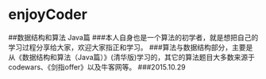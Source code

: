 # enjoyCoder
##数据结构和算法  Java篇
###本人自身也是一个算法的初学者，就是想把自己的学习过程分享给大家，欢迎大家指正和学习。
###算法与数据结构部分，主要是从《数据结构和算法（Java篇）》(清华版)学习的，其它的算法题目大多数来源于codewars、《剑指offer》以及牛客网等。
###2015.10.29
